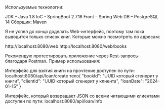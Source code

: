 Используемые технологии:

JDK – Java 1.8
IoC - SpringBoot 2.7.18
Front – Spring Web
DB – PostgreSQL 14
Сборщик: Maven

Я не успел до конца доделать Web-интерфейс, поэтому там пока выводится только список книг. Которые можно посмотреть по адресам:

 http://localhost:8080/web
 http://localhost:8080/web/books

Рекомендую протестировать приложение через Rest-запросы благодаря Postman.
Пример использования:

Интерфейс для взятия книги на прочтение доступен по пути:
localhost:8080/api/loan/create
тело{
    "bookId": "UUID который сгенерит у книги",
    "clientId": "UUID который сгенерит у клиента",
    "loanDate": "2024-01-15"
}

Интерфейс, который возвращает JSON со всеми читающими клиентами доступен по пути:
localhost:8080/api/loan/info
